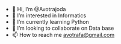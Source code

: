 - 👋 Hi, I’m @Avotrajoda
- 👀 I’m interested in Informatics
- 🌱 I’m currently learning Python
- 💞️ I’m looking to collaborate on Data base
- 📫 How to reach me avotrafa@gmail.com

<!---
Avotrajoda/Avotrajoda is a ✨ special ✨ repository because its `README.md` (this file) appears on your GitHub profile.
You can click the Preview link to take a look at your changes.
--->
